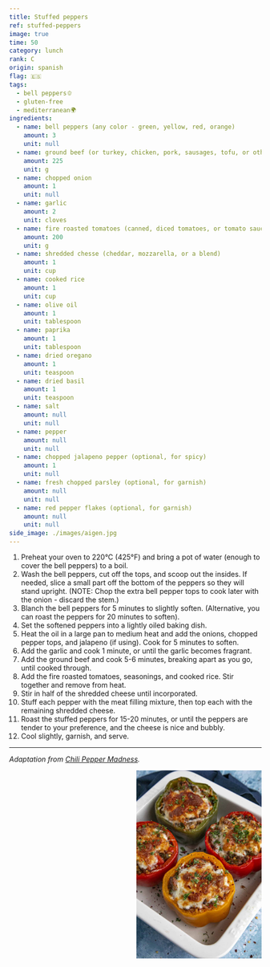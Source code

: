 ```yaml
---
title: Stuffed peppers
ref: stuffed-peppers
image: true
time: 50
category: lunch
rank: C
origin: spanish
flag: 🇪🇸
tags:
  - bell peppers🫑
  - gluten-free
  - mediterranean🌍
ingredients:
  - name: bell peppers (any color - green, yellow, red, orange)
    amount: 3
    unit: null
  - name: ground beef (or turkey, chicken, pork, sausages, tofu, or other similar)
    amount: 225
    unit: g
  - name: chopped onion
    amount: 1
    unit: null
  - name: garlic
    amount: 2
    unit: cloves
  - name: fire roasted tomatoes (canned, diced tomatoes, or tomato sauce)
    amount: 200
    unit: g
  - name: shredded chesse (cheddar, mozzarella, or a blend)
    amount: 1
    unit: cup
  - name: cooked rice
    amount: 1
    unit: cup
  - name: olive oil
    amount: 1
    unit: tablespoon
  - name: paprika
    amount: 1
    unit: tablespoon
  - name: dried oregano
    amount: 1
    unit: teaspoon
  - name: dried basil
    amount: 1
    unit: teaspoon
  - name: salt
    amount: null
    unit: null
  - name: pepper
    amount: null
    unit: null
  - name: chopped jalapeno pepper (optional, for spicy)
    amount: 1
    unit: null
  - name: fresh chopped parsley (optional, for garnish)
    amount: null
    unit: null
  - name: red pepper flakes (optional, for garnish)
    amount: null
    unit: null
side_image: ./images/aigen.jpg
---
```


1. Preheat your oven to 220°C (425°F) and bring a pot of water (enough to cover the bell peppers) to a boil.
2. Wash the bell peppers, cut off the tops, and scoop out the insides. If needed, slice a small part off the bottom of the peppers so they will stand upright. (NOTE: Chop the extra bell pepper tops to cook later with the onion - discard the stem.)
3. Blanch the bell peppers for 5 minutes to slightly soften. (Alternative, you can roast the peppers for 20 minutes to soften).
4. Set the softened peppers into a lightly oiled baking dish.
5. Heat the oil in a large pan to medium heat and add the onions, chopped pepper tops, and jalapeno (if using). Cook for 5 minutes to soften.
6. Add the garlic and cook 1 minute, or until the garlic becomes fragrant.
7. Add the ground beef and cook 5-6 minutes, breaking apart as you go, until cooked through.
8. Add the fire roasted tomatoes, seasonings, and cooked rice. Stir together and remove from heat.
9.  Stir in half of the shredded cheese until incorporated.
10. Stuff each pepper with the meat filling mixture, then top each with the remaining shredded cheese.
11. Roast the stuffed peppers for 15-20 minutes, or until the peppers are tender to your preference, and the cheese is nice and bubbly.
12. Cool slightly, garnish, and serve.

---

_Adaptation from [Chili Pepper Madness](https://www.chilipeppermadness.com/recipes/stuffed-peppers/)._

<img src="images/stuffed_peppers.jpg" style="width:250px; float:right;"/>
